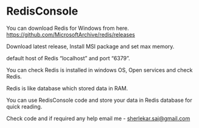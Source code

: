 # RedisConsole

You can download Redis for Windows from here.
https://github.com/MicrosoftArchive/redis/releases


Download latest release, Install MSI package and set max memory.

default host of Redis “localhost” and port “6379”.

You can check Redis is installed in windows OS, Open services and check Redis.

Redis is like database which stored data in RAM.

You can use RedisConsole code and store your data in Redis database for quick reading.

Check code and if required any help email me - sherlekar.sai@gmail.com

